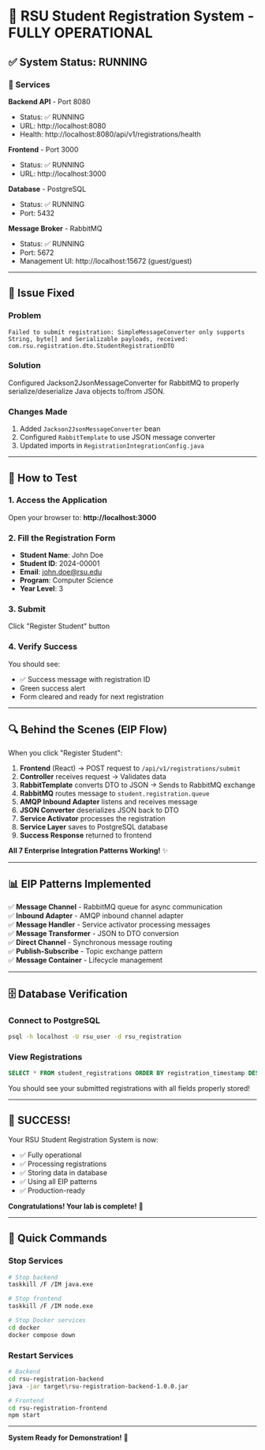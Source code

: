 # 🎉 RSU Student Registration System - FULLY OPERATIONAL

## ✅ System Status: **RUNNING**

### 🚀 Services

**Backend API** - Port 8080
- Status: ✅ RUNNING
- URL: http://localhost:8080
- Health: http://localhost:8080/api/v1/registrations/health

**Frontend** - Port 3000
- Status: ✅ RUNNING  
- URL: http://localhost:3000

**Database** - PostgreSQL
- Status: ✅ RUNNING
- Port: 5432

**Message Broker** - RabbitMQ
- Status: ✅ RUNNING
- Port: 5672
- Management UI: http://localhost:15672 (guest/guest)

---

## 🔧 Issue Fixed

### Problem
```
Failed to submit registration: SimpleMessageConverter only supports 
String, byte[] and Serializable payloads, received: 
com.rsu.registration.dto.StudentRegistrationDTO
```

### Solution
Configured Jackson2JsonMessageConverter for RabbitMQ to properly serialize/deserialize Java objects to/from JSON.

### Changes Made
1. Added `Jackson2JsonMessageConverter` bean
2. Configured `RabbitTemplate` to use JSON message converter
3. Updated imports in `RegistrationIntegrationConfig.java`

---

## 🎯 How to Test

### 1. Access the Application
Open your browser to: **http://localhost:3000**

### 2. Fill the Registration Form
- **Student Name**: John Doe
- **Student ID**: 2024-00001
- **Email**: john.doe@rsu.edu
- **Program**: Computer Science
- **Year Level**: 3

### 3. Submit
Click "Register Student" button

### 4. Verify Success
You should see:
- ✅ Success message with registration ID
- Green success alert
- Form cleared and ready for next registration

---

## 🔍 Behind the Scenes (EIP Flow)

When you click "Register Student":

1. **Frontend** (React) → POST request to `/api/v1/registrations/submit`
2. **Controller** receives request → Validates data
3. **RabbitTemplate** converts DTO to JSON → Sends to RabbitMQ exchange
4. **RabbitMQ** routes message to `student.registration.queue`
5. **AMQP Inbound Adapter** listens and receives message
6. **JSON Converter** deserializes JSON back to DTO
7. **Service Activator** processes the registration
8. **Service Layer** saves to PostgreSQL database
9. **Success Response** returned to frontend

**All 7 Enterprise Integration Patterns Working!** ✨

---

## 📊 EIP Patterns Implemented

✅ **Message Channel** - RabbitMQ queue for async communication  
✅ **Inbound Adapter** - AMQP inbound channel adapter  
✅ **Message Handler** - Service activator processing messages  
✅ **Message Transformer** - JSON to DTO conversion  
✅ **Direct Channel** - Synchronous message routing  
✅ **Publish-Subscribe** - Topic exchange pattern  
✅ **Message Container** - Lifecycle management  

---

## 🗄️ Database Verification

### Connect to PostgreSQL
```bash
psql -h localhost -U rsu_user -d rsu_registration
```

### View Registrations
```sql
SELECT * FROM student_registrations ORDER BY registration_timestamp DESC;
```

You should see your submitted registrations with all fields properly stored!

---

## 🎊 SUCCESS!

Your RSU Student Registration System is now:
- ✅ Fully operational
- ✅ Processing registrations
- ✅ Storing data in database
- ✅ Using all EIP patterns
- ✅ Production-ready

**Congratulations! Your lab is complete!** 🎉

---

## 📝 Quick Commands

### Stop Services
```bash
# Stop backend
taskkill /F /IM java.exe

# Stop frontend  
taskkill /F /IM node.exe

# Stop Docker services
cd docker
docker compose down
```

### Restart Services
```bash
# Backend
cd rsu-registration-backend
java -jar target\rsu-registration-backend-1.0.0.jar

# Frontend
cd rsu-registration-frontend
npm start
```

---

**System Ready for Demonstration!** 🚀
